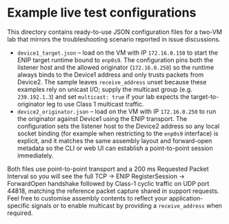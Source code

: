 # Example live test configurations

This directory contains ready-to-use JSON configuration files for a two-VM
lab that mirrors the troubleshooting scenario reported in issue discussions.

* `device1_target.json` – load on the VM with IP `172.16.0.150` to start the
  ENIP target runtime bound to `enp0s9`. The configuration pins both the
  listener host and the allowed originator (`172.16.0.250`) so the runtime
  always binds to the Device1 address and only trusts packets from Device2.
  The sample leaves `receive_address` unset because these examples rely on
  unicast I/O; supply the multicast group (e.g. `239.192.1.3`) and set
  `multicast: true` if your lab expects the target-to-originator leg to use
  Class 1 multicast traffic.
* `device2_originator.json` – load on the VM with IP `172.16.0.250` to run the
  originator against Device1 using the ENIP transport. The configuration sets
  the listener host to the Device2 address so any local socket binding (for
  example when restricting to the `enp0s9` interface) is explicit, and it
  matches the same assembly layout and forward-open metadata so the CLI or web
  UI can establish a point-to-point session immediately.

Both files use point-to-point transport and a 200 ms Requested Packet Interval
so you will see the full TCP → ENIP RegisterSession → ForwardOpen handshake
followed by Class-1 cyclic traffic on UDP port 44818, matching the reference
packet capture shared in support requests. Feel free to customise assembly
contents to reflect your application-specific signals or to enable multicast by
providing a `receive_address` when required.

